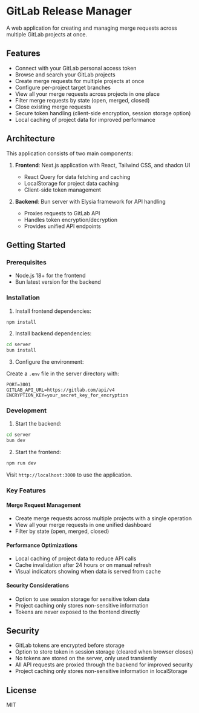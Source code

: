 # GitLab Release Manager

A web application for creating and managing merge requests across multiple GitLab projects at once.

## Features

- Connect with your GitLab personal access token
- Browse and search your GitLab projects
- Create merge requests for multiple projects at once
- Configure per-project target branches
- View all your merge requests across projects in one place
- Filter merge requests by state (open, merged, closed)
- Close existing merge requests
- Secure token handling (client-side encryption, session storage option)
- Local caching of project data for improved performance

## Architecture

This application consists of two main components:

1. **Frontend**: Next.js application with React, Tailwind CSS, and shadcn UI
   - React Query for data fetching and caching
   - LocalStorage for project data caching
   - Client-side token management

2. **Backend**: Bun server with Elysia framework for API handling
   - Proxies requests to GitLab API
   - Handles token encryption/decryption
   - Provides unified API endpoints

## Getting Started

### Prerequisites

- Node.js 18+ for the frontend
- Bun latest version for the backend

### Installation

1. Install frontend dependencies:

```bash
npm install
```

2. Install backend dependencies:

```bash
cd server
bun install
```

3. Configure the environment:

Create a `.env` file in the server directory with:

```
PORT=3001
GITLAB_API_URL=https://gitlab.com/api/v4
ENCRYPTION_KEY=your_secret_key_for_encryption
```

### Development

1. Start the backend:

```bash
cd server
bun dev
```

2. Start the frontend:

```bash
npm run dev
```

Visit `http://localhost:3000` to use the application.

### Key Features

#### Merge Request Management
- Create merge requests across multiple projects with a single operation
- View all your merge requests in one unified dashboard
- Filter by state (open, merged, closed)

#### Performance Optimizations
- Local caching of project data to reduce API calls
- Cache invalidation after 24 hours or on manual refresh
- Visual indicators showing when data is served from cache

#### Security Considerations
- Option to use session storage for sensitive token data
- Project caching only stores non-sensitive information
- Tokens are never exposed to the frontend directly

## Security

- GitLab tokens are encrypted before storage
- Option to store token in session storage (cleared when browser closes)
- No tokens are stored on the server, only used transiently
- All API requests are proxied through the backend for improved security
- Project caching only stores non-sensitive information in localStorage

## License

MIT